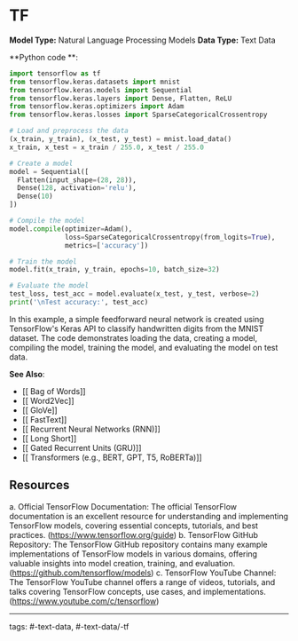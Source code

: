 #  TF
**Model Type:**  Natural Language Processing Models
**Data Type:**  Text Data

**Python code **:


```python
import tensorflow as tf
from tensorflow.keras.datasets import mnist
from tensorflow.keras.models import Sequential
from tensorflow.keras.layers import Dense, Flatten, ReLU
from tensorflow.keras.optimizers import Adam
from tensorflow.keras.losses import SparseCategoricalCrossentropy

# Load and preprocess the data
(x_train, y_train), (x_test, y_test) = mnist.load_data()
x_train, x_test = x_train / 255.0, x_test / 255.0

# Create a model
model = Sequential([
  Flatten(input_shape=(28, 28)),
  Dense(128, activation='relu'),
  Dense(10)
])

# Compile the model
model.compile(optimizer=Adam(),
              loss=SparseCategoricalCrossentropy(from_logits=True),
              metrics=['accuracy'])

# Train the model
model.fit(x_train, y_train, epochs=10, batch_size=32)

# Evaluate the model
test_loss, test_acc = model.evaluate(x_test, y_test, verbose=2)
print('\nTest accuracy:', test_acc)
```

In this example, a simple feedforward neural network is created using TensorFlow's Keras API to classify handwritten digits from the MNIST dataset. The code demonstrates loading the data, creating a model, compiling the model, training the model, and evaluating the model on test data.


**See Also**:

- [[ Bag of Words]]
- [[ Word2Vec]]
- [[ GloVe]]
- [[ FastText]]
- [[ Recurrent Neural Networks (RNN)]]
- [[ Long Short]]
- [[ Gated Recurrent Units (GRU)]]
- [[ Transformers (e.g., BERT, GPT, T5, RoBERTa)]]
## Resources

a. Official TensorFlow Documentation: The official TensorFlow documentation is an excellent resource for understanding and implementing TensorFlow models, covering essential concepts, tutorials, and best practices. (https://www.tensorflow.org/guide)
b. TensorFlow GitHub Repository: The TensorFlow GitHub repository contains many example implementations of TensorFlow models in various domains, offering valuable insights into model creation, training, and evaluation. (https://github.com/tensorflow/models)
c. TensorFlow YouTube Channel: The TensorFlow YouTube channel offers a range of videos, tutorials, and talks covering TensorFlow concepts, use cases, and implementations. (https://www.youtube.com/c/tensorflow)


---
tags: #-text-data, #-text-data/-tf
